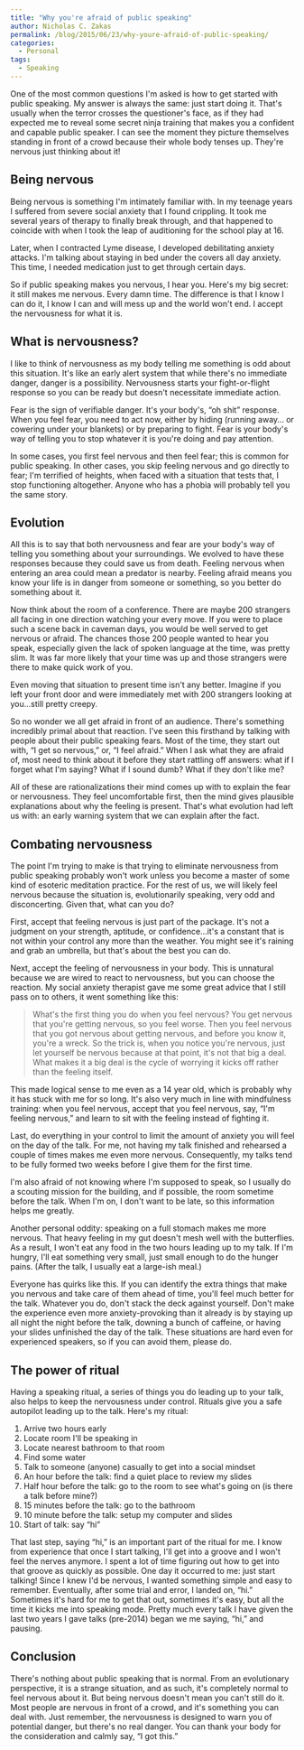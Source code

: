```yaml
---
title: "Why you're afraid of public speaking"
author: Nicholas C. Zakas
permalink: /blog/2015/06/23/why-youre-afraid-of-public-speaking/
categories:
  - Personal
tags:
  - Speaking
---
```

One of the most common questions I'm asked is how to get started with public speaking. My answer is always the same: just start doing it. That's usually when the terror crosses the questioner's face, as if they had expected me to reveal some secret ninja training that makes you a confident and capable public speaker. I can see the moment they picture themselves standing in front of a crowd because their whole body tenses up. They're nervous just thinking about it!

## Being nervous

Being nervous is something I'm intimately familiar with. In my teenage years I suffered from severe social anxiety that I found crippling. It took me several years of therapy to finally break through, and that happened to coincide with when I took the leap of auditioning for the school play at 16.

Later, when I contracted Lyme disease, I developed debilitating anxiety attacks. I'm talking about staying in bed under the covers all day anxiety. This time, I needed medication just to get through certain days.

So if public speaking makes you nervous, I hear you. Here's my big secret: it still makes me nervous. Every damn time. The difference is that I know I can do it, I know I can and will mess up and the world won't end. I accept the nervousness for what it is.

## What is nervousness?

I like to think of nervousness as my body telling me something is odd about this situation. It's like an early alert system that while there's no immediate danger, danger is a possibility. Nervousness starts your fight-or-flight response so you can be ready but doesn't necessitate immediate action.

Fear is the sign of verifiable danger. It's your body's, &#8220;oh shit&#8221; response. When you feel fear, you need to act now, either by hiding (running away&#8230; or cowering under your blankets) or by preparing to fight. Fear is your body's way of telling you to stop whatever it is you're doing and pay attention.

In some cases, you first feel nervous and then feel fear; this is common for public speaking. In other cases, you skip feeling nervous and go directly to fear; I'm terrified of heights, when faced with a situation that tests that, I stop functioning altogether. Anyone who has a phobia will probably tell you the same story.

## Evolution

All this is to say that both nervousness and fear are your body's way of telling you something about your surroundings. We evolved to have these responses because they could save us from death. Feeling nervous when entering an area could mean a predator is nearby. Feeling afraid means you know your life is in danger from someone or something, so you better do something about it.

Now think about the room of a conference. There are maybe 200 strangers all facing in one direction watching your every move. If you were to place such a scene back in caveman days, you would be well served to get nervous or afraid. The chances those 200 people wanted to hear you speak, especially given the lack of spoken language at the time, was pretty slim. It was far more likely that your time was up and those strangers were there to make quick work of you.

Even moving that situation to present time isn't any better. Imagine if you left your front door and were immediately met with 200 strangers looking at you&#8230;still pretty creepy.

So no wonder we all get afraid in front of an audience. There's something incredibly primal about that reaction. I've seen this firsthand by talking with people about their public speaking fears. Most of the time, they start out with, &#8220;I get so nervous,&#8221; or, &#8220;I feel afraid.&#8221; When I ask what they are afraid of, most need to think about it before they start rattling off answers: what if I forget what I'm saying? What if I sound dumb? What if they don't like me?

All of these are rationalizations their mind comes up with to explain the fear or nervousness. They feel uncomfortable first, then the mind gives plausible explanations about why the feeling is present. That's what evolution had left us with: an early warning system that we can explain after the fact.

## Combating nervousness

The point I'm trying to make is that trying to eliminate nervousness from public speaking probably won't work unless you become a master of some kind of esoteric meditation practice. For the rest of us, we will likely feel nervous because the situation is, evolutionarily speaking, very odd and disconcerting. Given that, what can you do?

First, accept that feeling nervous is just part of the package. It's not a judgment on your strength, aptitude, or confidence&#8230;it's a constant that is not within your control any more than the weather. You might see it's raining and grab an umbrella, but that's about the best you can do.

Next, accept the feeling of nervousness in your body. This is unnatural because we are wired to react to nervousness, but you can choose the reaction. My social anxiety therapist gave me some great advice that I still pass on to others, it went something like this:

> What's the first thing you do when you feel nervous? You get nervous that you're getting nervous, so you feel worse. Then you feel nervous that you got nervous about getting nervous, and before you know it, you're a wreck. So the trick is, when you notice you're nervous, just let yourself be nervous because at that point, it's not that big a deal. What makes it a big deal is the cycle of worrying it kicks off rather than the feeling itself.

This made logical sense to me even as a 14 year old, which is probably why it has stuck with me for so long. It's also very much in line with mindfulness training: when you feel nervous, accept that you feel nervous, say, &#8220;I'm feeling nervous,&#8221; and learn to sit with the feeling instead of fighting it.

Last, do everything in your control to limit the amount of anxiety you will feel on the day of the talk. For me, not having my talk finished and rehearsed a couple of times makes me even more nervous. Consequently, my talks tend to be fully formed two weeks before I give them for the first time.

I'm also afraid of not knowing where I'm supposed to speak, so I usually do a scouting mission for the building, and if possible, the room sometime before the talk. When I'm on, I don't want to be late, so this information helps me greatly.

Another personal oddity: speaking on a full stomach makes me more nervous. That heavy feeling in my gut doesn't mesh well with the butterflies. As a result, I won't eat any food in the two hours leading up to my talk. If I'm hungry, I'll eat something very small, just small enough to do the hunger pains. (After the talk, I usually eat a large-ish meal.)

Everyone has quirks like this. If you can identify the extra things that make you nervous and take care of them ahead of time, you'll feel much better for the talk. Whatever you do, don't stack the deck against yourself. Don't make the experience even more anxiety-provoking than it already is by staying up all night the night before the talk, downing a bunch of caffeine, or having your slides unfinished the day of the talk. These situations are hard even for experienced speakers, so if you can avoid them, please do.

## The power of ritual

Having a speaking ritual, a series of things you do leading up to your talk, also helps to keep the nervousness under control. Rituals give you a safe autopilot leading up to the talk. Here's my ritual:

  1. Arrive two hours early
  2. Locate room I'll be speaking in
  3. Locate nearest bathroom to that room
  4. Find some water
  5. Talk to someone (anyone) casually to get into a social mindset
  6. An hour before the talk: find a quiet place to review my slides
  7. Half hour before the talk: go to the room to see what's going on (is there a talk before mine?)
  8. 15 minutes before the talk: go to the bathroom
  9. 10 minute before the talk: setup my computer and slides
 10. Start of talk: say &#8220;hi&#8221;

That last step, saying &#8220;hi,&#8221; is an important part of the ritual for me. I know from experience that once I start talking, I'll get into a groove and I won't feel the nerves anymore. I spent a lot of time figuring out how to get into that groove as quickly as possible. One day it occurred to me: just start talking! Since I knew I'd be nervous, I wanted something simple and easy to remember. Eventually, after some trial and error, I landed on, &#8220;hi.&#8221; Sometimes it's hard for me to get that out, sometimes it's easy, but all the time it kicks me into speaking mode. Pretty much every talk I have given the last two years I gave talks (pre-2014) began we me saying, &#8220;hi,&#8221; and pausing.

## Conclusion

There's nothing about public speaking that is normal. From an evolutionary perspective, it is a strange situation, and as such, it's completely normal to feel nervous about it. But being nervous doesn't mean you can't still do it. Most people are nervous in front of a crowd, and it's something you can deal with. Just remember, the nervousness is designed to warn you of potential danger, but there's no real danger. You can thank your body for the consideration and calmly say, &#8220;I got this.&#8221;

&nbsp;
